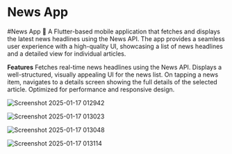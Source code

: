 # News App

#News App 📱
A Flutter-based mobile application that fetches and displays the latest news headlines using the News API. The app provides a seamless user experience with a high-quality UI, showcasing a list of news headlines and a detailed view for individual articles.

**Features**
Fetches real-time news headlines using the News API.
Displays a well-structured, visually appealing UI for the news list.
On tapping a news item, navigates to a details screen showing the full details of the selected article.
Optimized for performance and responsive design.


![Screenshot 2025-01-17 012942](https://github.com/user-attachments/assets/bbab022a-468c-4219-b50b-995bb02a8c2f)


![Screenshot 2025-01-17 013023](https://github.com/user-attachments/assets/6ba31042-76a3-4189-ac05-bff943d4e6ec)


![Screenshot 2025-01-17 013048](https://github.com/user-attachments/assets/924eedad-848f-46a5-be84-0b47d03ed440)


![Screenshot 2025-01-17 013114](https://github.com/user-attachments/assets/d036f21f-7109-4708-ae50-53d43f4fdaff)


